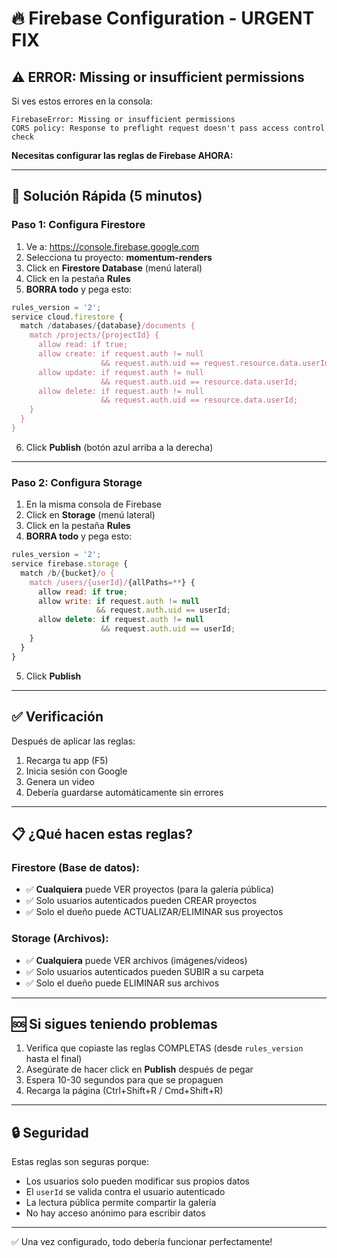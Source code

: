 # 🔥 Firebase Configuration - URGENT FIX

## ⚠️ ERROR: Missing or insufficient permissions

Si ves estos errores en la consola:
```
FirebaseError: Missing or insufficient permissions
CORS policy: Response to preflight request doesn't pass access control check
```

**Necesitas configurar las reglas de Firebase AHORA:**

---

## 🚀 Solución Rápida (5 minutos)

### Paso 1: Configura Firestore

1. Ve a: https://console.firebase.google.com
2. Selecciona tu proyecto: **momentum-renders**
3. Click en **Firestore Database** (menú lateral)
4. Click en la pestaña **Rules**
5. **BORRA todo** y pega esto:

```javascript
rules_version = '2';
service cloud.firestore {
  match /databases/{database}/documents {
    match /projects/{projectId} {
      allow read: if true;
      allow create: if request.auth != null
                    && request.auth.uid == request.resource.data.userId;
      allow update: if request.auth != null
                    && request.auth.uid == resource.data.userId;
      allow delete: if request.auth != null
                    && request.auth.uid == resource.data.userId;
    }
  }
}
```

6. Click **Publish** (botón azul arriba a la derecha)

---

### Paso 2: Configura Storage

1. En la misma consola de Firebase
2. Click en **Storage** (menú lateral)
3. Click en la pestaña **Rules**
4. **BORRA todo** y pega esto:

```javascript
rules_version = '2';
service firebase.storage {
  match /b/{bucket}/o {
    match /users/{userId}/{allPaths=**} {
      allow read: if true;
      allow write: if request.auth != null
                   && request.auth.uid == userId;
      allow delete: if request.auth != null
                    && request.auth.uid == userId;
    }
  }
}
```

5. Click **Publish**

---

## ✅ Verificación

Después de aplicar las reglas:

1. Recarga tu app (F5)
2. Inicia sesión con Google
3. Genera un video
4. Debería guardarse automáticamente sin errores

---

## 📋 ¿Qué hacen estas reglas?

### Firestore (Base de datos):
- ✅ **Cualquiera** puede VER proyectos (para la galería pública)
- ✅ Solo usuarios autenticados pueden CREAR proyectos
- ✅ Solo el dueño puede ACTUALIZAR/ELIMINAR sus proyectos

### Storage (Archivos):
- ✅ **Cualquiera** puede VER archivos (imágenes/videos)
- ✅ Solo usuarios autenticados pueden SUBIR a su carpeta
- ✅ Solo el dueño puede ELIMINAR sus archivos

---

## 🆘 Si sigues teniendo problemas

1. Verifica que copiaste las reglas COMPLETAS (desde `rules_version` hasta el final)
2. Asegúrate de hacer click en **Publish** después de pegar
3. Espera 10-30 segundos para que se propaguen
4. Recarga la página (Ctrl+Shift+R / Cmd+Shift+R)

---

## 🔒 Seguridad

Estas reglas son seguras porque:
- Los usuarios solo pueden modificar sus propios datos
- El `userId` se valida contra el usuario autenticado
- La lectura pública permite compartir la galería
- No hay acceso anónimo para escribir datos

---

✅ Una vez configurado, todo debería funcionar perfectamente!
